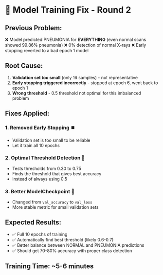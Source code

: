 # 🔧 Model Training Fix - Round 2

## Previous Problem:

❌ Model predicted PNEUMONIA for **EVERYTHING** (even normal scans showed 99.86% pneumonia)
❌ 0% detection of normal X-rays
❌ Early stopping reverted to a bad epoch 1 model

## Root Cause:

1. **Validation set too small** (only 16 samples) - not representative
2. **Early stopping triggered incorrectly** - stopped at epoch 6, went back to epoch 1
3. **Wrong threshold** - 0.5 threshold not optimal for this imbalanced problem

## Fixes Applied:

### 1. Removed Early Stopping ⏹️

- Validation set is too small to be reliable
- Let it train all 10 epochs

### 2. Optimal Threshold Detection 🎯

- Tests thresholds from 0.30 to 0.75
- Finds the threshold that gives best accuracy
- Instead of always using 0.5

### 3. Better ModelCheckpoint 💾

- Changed from `val_accuracy` to `val_loss`
- More stable metric for small validation sets

## Expected Results:

- ✅ Full 10 epochs of training
- ✅ Automatically find best threshold (likely 0.6-0.7)
- ✅ Better balance between NORMAL and PNEUMONIA predictions
- ✅ Should get 70-80% accuracy with proper class detection

## Training Time: ~5-6 minutes
